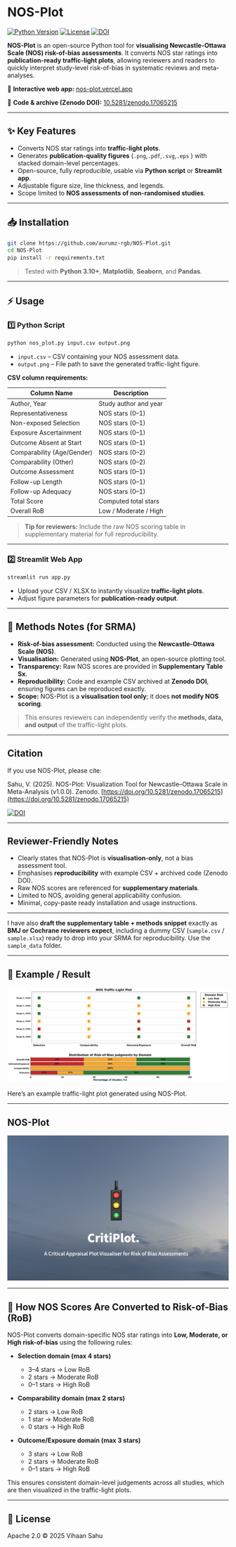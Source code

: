 # NOS-Plot 

[![Python Version](https://img.shields.io/badge/python-3.10+-blue)](https://www.python.org/)
[![License](https://img.shields.io/badge/License-Apache_2.0-blue.svg)](https://opensource.org/licenses/Apache-2.0)
[![DOI](https://zenodo.org/badge/DOI/10.5281/zenodo.17065215.svg)](https://doi.org/10.5281/zenodo.17065215)



**NOS-Plot** is an open-source Python tool for **visualising Newcastle-Ottawa Scale (NOS) risk-of-bias assessments**.
It converts NOS star ratings into **publication-ready traffic-light plots**, allowing reviewers and readers to quickly interpret study-level risk-of-bias in systematic reviews and meta-analyses.

🔗 **Interactive web app:** [nos-plot.vercel.app](https://nos-plot.vercel.app)

📂 **Code & archive (Zenodo DOI):** [10.5281/zenodo.17065215](https://doi.org/10.5281/zenodo.17065215)

---

## ✨ Key Features

* Converts NOS star ratings into **traffic-light plots**.
* Generates **publication-quality figures** (`.png`,`.pdf`,`.svg`,`.eps` ) with stacked domain-level percentages.
* Open-source, fully reproducible, usable via **Python script** or **Streamlit app**.
* Adjustable figure size, line thickness, and legends.
* Scope limited to **NOS assessments of non-randomised studies**.

---

## 📥 Installation

```bash
git clone https://github.com/aurumz-rgb/NOS-Plot.git
cd NOS-Plot
pip install -r requirements.txt
```

> Tested with **Python 3.10+**, **Matplotlib**, **Seaborn**, and **Pandas**.

---

## ⚡ Usage

### 1️⃣ Python Script

```bash
python nos_plot.py input.csv output.png
```

* `input.csv` – CSV containing your NOS assessment data.
* `output.png` – File path to save the generated traffic-light figure.

**CSV column requirements:**

| Column Name                | Description           |
| -------------------------- | --------------------- |
| Author, Year               | Study author and year |
| Representativeness         | NOS stars (0–1)       |
| Non-exposed Selection      | NOS stars (0–1)       |
| Exposure Ascertainment     | NOS stars (0–1)       |
| Outcome Absent at Start    | NOS stars (0–1)       |
| Comparability (Age/Gender) | NOS stars (0–2)       |
| Comparability (Other)      | NOS stars (0–2)       |
| Outcome Assessment         | NOS stars (0–1)       |
| Follow-up Length           | NOS stars (0–1)       |
| Follow-up Adequacy         | NOS stars (0–1)       |
| Total Score                | Computed total stars  |
| Overall RoB                | Low / Moderate / High |

> **Tip for reviewers:** Include the raw NOS scoring table in supplementary material for full reproducibility.

---

### 2️⃣ Streamlit Web App

```bash
streamlit run app.py
```

* Upload your CSV / XLSX to instantly visualize **traffic-light plots**.
* Adjust figure parameters for **publication-ready output**.

---

## 📖 Methods Notes (for SRMA)

* **Risk-of-bias assessment:** Conducted using the **Newcastle-Ottawa Scale (NOS)**.
* **Visualisation:** Generated using **NOS-Plot**, an open-source plotting tool.
* **Transparency:** Raw NOS scores are provided in **Supplementary Table Sx**.
* **Reproducibility:** Code and example CSV archived at **Zenodo DOI**, ensuring figures can be reproduced exactly.
* **Scope:** NOS-Plot is a **visualisation tool only**; it does **not modify NOS scoring**.

> This ensures reviewers can independently verify the **methods, data, and output** of the traffic-light plots.

---

## Citation

If you use NOS-Plot, please cite:

Sahu, V. (2025). NOS-Plot: Visualization Tool for Newcastle–Ottawa Scale in Meta-Analysis (v1.0.0). Zenodo. [https://doi.org/10.5281/zenodo.17065215](https://doi.org/10.5281/zenodo.17065215)

[![DOI](https://zenodo.org/badge/DOI/10.5281/zenodo.17065215.svg)](https://doi.org/10.5281/zenodo.17065215)


---

## Reviewer-Friendly Notes

* Clearly states that NOS-Plot is **visualisation-only**, not a bias assessment tool.
* Emphasises **reproducibility** with example CSV + archived code (Zenodo DOI).
* Raw NOS scores are referenced for **supplementary materials**.
* Limited to NOS, avoiding general applicability confusion.
* Minimal, copy-paste ready installation and usage instructions.

---

I have also **draft the supplementary table + methods snippet** exactly as **BMJ or Cochrane reviewers expect**, including a dummy CSV (`sample.csv` / `sample.xlsx`) ready to drop into your SRMA for reproducibility.
Use the `sample_data` folder.

---

## 📸 Example / Result


![Example Result](example/result.png)

Here’s an example traffic-light plot generated using NOS-Plot.

---

## NOS-Plot

![Preview](assets/preview.png)



---

## 🔹 How NOS Scores Are Converted to Risk-of-Bias (RoB)

NOS-Plot converts domain-specific NOS star ratings into **Low, Moderate, or High risk-of-bias** using the following rules:

* **Selection domain (max 4 stars)**  
  * 3–4 stars → Low RoB  
  * 2 stars → Moderate RoB  
  * 0–1 stars → High RoB  

* **Comparability domain (max 2 stars)**  
  * 2 stars → Low RoB  
  * 1 star → Moderate RoB  
  * 0 stars → High RoB  

* **Outcome/Exposure domain (max 3 stars)**  
  * 3 stars → Low RoB  
  * 2 stars → Moderate RoB  
  * 0–1 stars → High RoB  

This ensures consistent domain-level judgements across all studies, which are then visualized in the traffic-light plots.

---

## 📄 License

Apache 2.0 © 2025 Vihaan Sahu